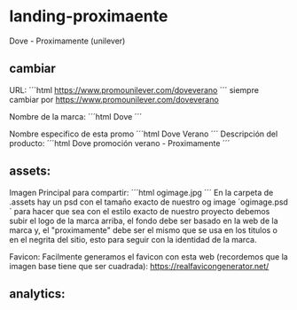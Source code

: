 # landing-proximaente
 Dove - Proximamente  (unilever)


## cambiar
URL:
´´´html
https://www.promounilever.com/doveverano
´´´
siempre cambiar por https://www.promounilever.com/doveverano



Nombre de la marca:
´´´html
Dove
´´´

Nombre especifico de esta promo
´´´html
Dove Verano
´´´
Descripción del producto:
´´´html
Dove promoción verano - Proximamente
´´´

## assets:
Imagen Principal para compartir:
´´´html
ogimage.jpg
´´´
En la carpeta de .assets hay un psd con el tamaño exacto de nuestro og image
´ogimage.psd´ para hacer que sea con el estilo exacto de nuestro proyecto debemos subir el logo de la marca arriba, el fondo debe ser basado en la web de la marca y, el "proximamente" debe ser el mismo que se usa en los titulos o en el negrita del sitio, esto para seguir con la identidad de la marca.


Favicon:
Facilmente generamos el favicon con esta web (recordemos que la imagen base tiene que ser cuadrada):
https://realfavicongenerator.net/

## analytics:

